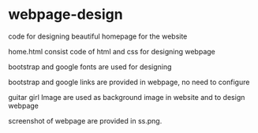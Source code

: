 # webpage-design
code for designing beautiful homepage for the website

home.html consist code of html and css for designing webpage

bootstrap and google fonts are used for designing

bootstrap and google links are provided in webpage, no need to configure 

guitar girl Image are used as background image in website and to design webpage 

screenshot of webpage are provided in ss.png.

